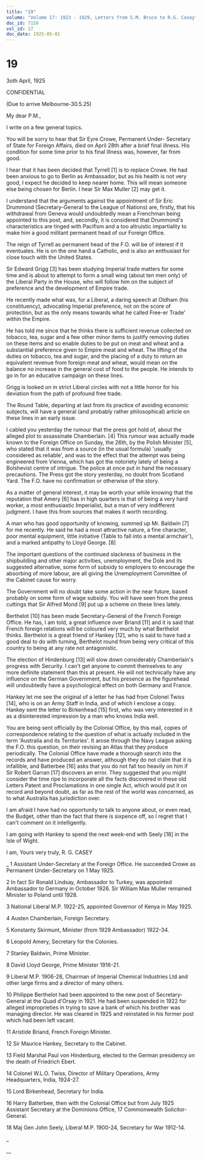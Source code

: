 ```yaml
---
title: "19"
volume: "Volume 17: 1923 - 1929, Letters from S.M. Bruce to R.G. Casey"
doc_id: 7150
vol_id: 17
doc_date: 1925-05-01
---
```


# 19

3oth April, 1925

CONFIDENTIAL

(Due to arrive Melbourne-30.5.25)

My dear P.M.,

I write on a few general topics.

You will be sorry to hear that Sir Eyre Crowe, Permanent Under- Secretary of State for Foreign Affairs, died on April 28th after a brief final illness. His condition for some time prior to his final illness was, however, far from good.

I hear that it has been decided that Tyrrell [1] is to replace Crowe. He had been anxious to go to Berlin as Ambassador, but as his health is not very good, I expect he decided to keep nearer home. This will mean someone else being chosen for Berlin. I hear Sir Max Muller [2] may get it.

I understand that the arguments against the appointment of Sir Eric Drummond (Secretary-General to the League of Nations) are, firstly, that his withdrawal from Geneva would undoubtedly mean a Frenchman being appointed to this post, and, secondly, it is considered that Drummond's characteristics are tinged with Pacifism and a too altruistic impartiality to make him a good militant permanent head of our Foreign Office.

The reign of Tyrrell as permanent head of the F.O. will be of interest if it eventuates. He is on the one hand a Catholic, and is also an enthusiast for close touch with the United States.

Sir Edward Grigg [3] has been studying Imperial trade matters for some time and is about to attempt to form a small wing (about ten men only) of the Liberal Party in the House, who will follow him on the subject of preference and the development of Empire trade.

He recently made what was, for a Liberal, a daring speech at Oldham (his constituency), advocating Imperial preference, not on the score of protection, but as the only means towards what he called Free-er Trade' within the Empire.

He has told me since that he thinks there is sufficient revenue collected on tobacco, tea, sugar and a few other minor items to justify removing duties on these items and so enable duties to be put on meat and wheat and a substantial preference given to Empire meat and wheat. The lifting of the duties on tobacco, tea and sugar, and the placing of a duty to return an equivalent revenue from foreign meat and wheat, would mean on the balance no increase in the general cost of food to the people. He intends to go in for an educative campaign on these lines.

Grigg is looked on in strict Liberal circles with not a little horror for his deviation from the path of profound free trade.

The Round Table, departing at last from its practice of avoiding economic subjects, will have a general (and probably rather philosophical) article on these lines in an early issue.

I cabled you yesterday the rumour that the press got hold of, about the alleged plot to assassinate Chamberlain. [4] This rumour was actually made known to the Foreign Office on Sunday, the 26th, by the Polish Minister [5], who stated that it was from a source (in the usual formula) 'usually considered as reliable', and was to the effect that the attempt was being engineered from Vienna, which has got the notoriety lately of being a Bolshevist centre of intrigue. The police at once put in hand the necessary precautions. The Press got the story yesterday, no doubt from Scotland Yard. The F.O. have no confirmation or otherwise of the story.

As a matter of general interest, it may be worth your while knowing that the reputation that Amery [6] has in high quarters is that of being a very hard worker, a most enthusiastic Imperialist, but a man of very indifferent judgment. I have this from sources that makes it worth recording.

A man who has good opportunity of knowing, summed up Mr. Baldwin [7] for me recently. He said he had a most attractive nature, a fine character, poor mental equipment, little initiative (Table to fall into a mental armchair'), and a marked antipathy to Lloyd George. [8]

The important questions of the continued slackness of business in the shipbuilding and other major activities, unemployment, the Dole and its suggested alternative, some form of subsidy to employers to encourage the absorbing of more labour, are all giving the Unemployment Committee of the Cabinet cause for worry.

The Government will no doubt take some action in the near future, based probably on some form of wage subsidy. You will have seen from the press cuttings that Sir Alfred Mond [9] put up a scheme on these lines lately.

Berthelot [10] has been made Secretary-General of the French Foreign Office. He has, I am told, a great influence over Briand [11] and it is said that French foreign relations will be coloured very much by what Berthelot thinks. Berthelot is a great friend of Hankey [12], who is said to have had a good deal to do with turning, Berthelot round from being very critical of this country to being at any rate not antagonistic.

The election of Hindenburg [13] will slow down considerably Chamberlain's progress with Security. I can't get anyone to commit themselves to any more definite statement than this at present. He will not technically have any influence on the German Government, but his presence as the figurehead will undoubtedly have a psychological effect on both Germany and France.

Hankey let me see the original of a letter he has had from Colonel Twiss [14], who is on an Army Staff in India, and of which I enclose a copy. Hankey sent the letter to Birkenhead [15] first, who was very interested in it as a disinterested impression by a man who knows India well.

You are being sent officially by the Colonial Office, by this mail, copies of correspondence relating to the question of what is actually included in the term 'Australia and its Territories'. It arose through the Navy League asking the F.O. this question, on their revising an Atlas that they produce periodically. The Colonial Office have made a thorough search into the records and have produced an answer, although they do not claim that it is infallible, and Batterbee [16] asks that you do not fall too heavily on him if Sir Robert Garran [17] discovers an error. They suggested that you might consider the time ripe to incorporate all the facts discovered in these old Letters Patent and Proclamations in one single Act, which would put it on record and beyond doubt, as far as the rest of the world was concerned, as to what Australia has jurisdiction over.

I am afraid I have had no opportunity to talk to anyone about, or even read, the Budget, other than the fact that there is sixpence off, so I regret that I can't comment on it intelligently.

I am going with Hankey to spend the next week-end with Seely [18] in the Isle of Wight.

I am, Yours very truly, R. G. CASEY

_ 1 Assistant Under-Secretary at the Foreign Office. He succeeded Crowe as Permanent Under-Secretary on 1 May 1925.

2 In fact Sir Ronald Lindsay, Ambassador to Turkey, was appointed Ambassador to Germany in October 1926. Sir William Max Muller remained Minister to Poland until 1928.

3 National Liberal M.P. 1922-25, appointed Governor of Kenya in May 1925.

4 Austen Chamberlain, Foreign Secretary.

5 Konstanty Skirmunt, Minister (from 1929 Ambassador) 1922-34.

6 Leopold Amery, Secretary for the Colonies.

7 Stanley Baldwin, Prime Minister.

8 David Lloyd George, Prime Minister 1916-21.

9 Liberal M.P. 1906-28, Chairman of Imperial Chemical Industries Ltd and other large firms and a director of many others.

10 Philippe Berthelot had been appointed to the new post of Secretary-General at the Quad d'Orsay in 1921. He had been suspended in 1922 for alleged improprieties in trying to save a bank of which his brother was managing director. He was cleared in 1925 and reinstated in his former post which had been left vacant.

11 Aristide Briand, French Foreign Minister.

12 Sir Maurice Hankey, Secretary to the Cabinet.

13 Field Marshal Paul von Hindenburg, elected to the German presidency on the death of Friedrich Ebert.

14 Colonel W.L.O. Twiss, Director of Military Operations, Army Headquarters, India, 1924-27.

15 Lord Birkenhead, Secretary for India.

16 Harry Batterbee, then with the Colonial Office but from July 1925 Assistant Secretary at the Dominions Office, 17 Commonwealth Solicitor-General.

18 Maj Gen John Seely, Liberal M.P. 1900-24, Secretary for War 1912-14.

_

__
